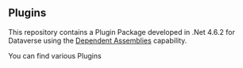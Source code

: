 ## Plugins
This repository contains a Plugin Package developed in .Net 4.6.2 for Dataverse using the [Dependent Assemblies](https://learn.microsoft.com/en-us/power-apps/developer/data-platform/build-and-package#dependent-assemblies) capability.

You can find various Plugins
